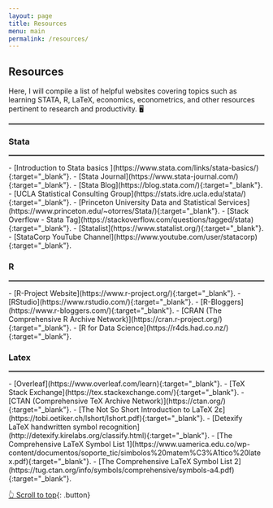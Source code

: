 ```yaml
---
layout: page
title: Resources
menu: main
permalink: /resources/
---
```

<a name="top"></a>
## Resources
Here, I will compile a list of helpful websites covering topics such as learning STATA, R, LaTeX, economics, econometrics, and other resources pertinent to research and productivity. 🖥️

<hr style="border:.25px solid grey">

### Stata
<hr style="border:.25px solid grey">
- [Introduction to Stata basics
](https://www.stata.com/links/stata-basics/){:target="_blank"}.
- [Stata Journal](https://www.stata-journal.com/){:target="_blank"}.
- [Stata Blog](https://blog.stata.com/){:target="_blank"}.
- [UCLA Statistical Consulting Group](https://stats.idre.ucla.edu/stata/){:target="_blank"}.
- [Princeton University Data and Statistical Services](https://www.princeton.edu/~otorres/Stata/){:target="_blank"}.
- [Stack Overflow - Stata Tag](https://stackoverflow.com/questions/tagged/stata){:target="_blank"}.
- [Statalist](https://www.statalist.org/){:target="_blank"}.
- [StataCorp YouTube Channel](https://www.youtube.com/user/statacorp){:target="_blank"}.

### R
<hr style="border:.25px solid grey">
- [R-Project Website](https://www.r-project.org/){:target="_blank"}.
- [RStudio](https://www.rstudio.com/){:target="_blank"}.
- [R-Bloggers](https://www.r-bloggers.com/){:target="_blank"}.
- [CRAN (The Comprehensive R Archive Network)](https://cran.r-project.org/){:target="_blank"}.
- [R for Data Science](https://r4ds.had.co.nz/){:target="_blank"}.


### Latex
<hr style="border:.25px solid grey">
- [Overleaf](https://www.overleaf.com/learn){:target="_blank"}.
- [TeX Stack Exchange](https://tex.stackexchange.com/){:target="_blank"}.
- [CTAN (Comprehensive TeX Archive Network)](https://ctan.org/){:target="_blank"}.
- [The Not So Short Introduction to LaTeX 2ε](https://tobi.oetiker.ch/lshort/lshort.pdf){:target="_blank"}.
- [Detexify LaTeX handwritten symbol recognition](http://detexify.kirelabs.org/classify.html){:target="_blank"}.
- [The Comprehensive LaTeX Symbol List 1](https://www.uamerica.edu.co/wp-content/documentos/soporte_tic/simbolos%20matem%C3%A1tico%20latex.pdf){:target="_blank"}.
- [The Comprehensive LaTeX Symbol List 2](https://tug.ctan.org/info/symbols/comprehensive/symbols-a4.pdf){:target="_blank"}.

<p> </p>

[👆 Scroll to top](#top){: .button}
